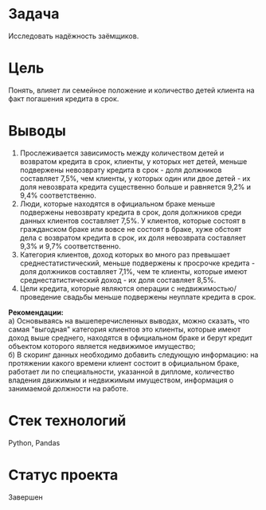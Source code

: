 # Задача
Исследовать надёжность заёмщиков.

# Цель
Понять, влияет ли семейное положение и количество детей клиента на факт погашения кредита в срок.

# Выводы
1. Прослеживается зависимость между количеством детей и возвратом кредита в срок, клиенты, у которых нет детей, меньше подвержены невозврату кредита в срок - доля должников составляет 7,5%, чем клиенты, у которых один или двое детей - их доля невозврата кредита существенно больше и равняется 9,2% и 9,4% соответственно. 
2. Люди, которые находятся в официальном браке меньше подвержены невозврату кредита в срок, доля должников среди данных клиентов составляет 7,5%. У клиентов, которые состоят в гражданском браке или вовсе не состоят в браке, хуже обстоят дела с возвратом кредита в срок, их доля невозврата составляет 9,3% и 9,7% соответственно.
3. Категория клиентов, доход которых во много раз превышает среднестатистический, меньше подвержены к просрочке кредита - доля должников составляет 7,1%, чем те клиенты, которые имеют среднестатистический доход - их доля составляет 8,5%.
4. Цели кредита, которые являются операции с недвижимостью/проведение свадьбы меньше подвержены неуплате кредита в срок.
   
**Рекомендации:**<br>
а) Основываясь на вышеперечисленных выводах, можно сказать, что самая "выгодная" категория клиентов это клиенты, которые имеют доход выше среднего, находятся в официальном браке и берут кредит объектом которого является недвижимое имущество;<br>
б) В скоринг данных необходимо добавить следующую информацию: на протяжении какого времени клиент состоит в официальном браке, работает ли по специальности, указанной в дипломе, количество владения движимым и недвижимым имуществом, информация о занимаемой должности на работе.

# Стек технологий
Python, Pandas

# Статус проекта
Завершен
